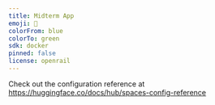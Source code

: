 ```yaml
---
title: Midterm App
emoji: 🦀
colorFrom: blue
colorTo: green
sdk: docker
pinned: false
license: openrail
---
```


Check out the configuration reference at https://huggingface.co/docs/hub/spaces-config-reference
